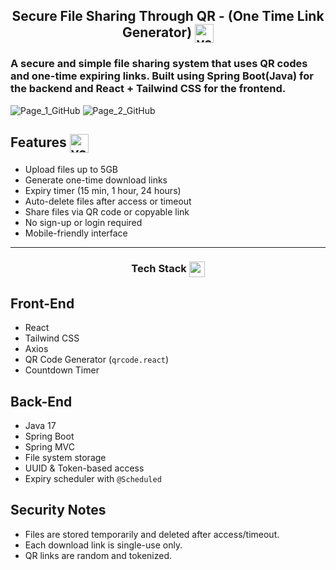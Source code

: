 <h2 align="center">Secure File Sharing Through QR - (One Time Link Generator) <img align="center" src="https://cdn-icons-png.flaticon.com/512/12393/12393250.png" alt="venkatreddy" height="30" width="30" /></h2>
<h3>A secure and simple file sharing system that uses QR codes and one-time expiring links. Built using Spring Boot(Java) for the backend and React + Tailwind CSS for the frontend.</h3>

![Page_1_GitHub](https://github.com/user-attachments/assets/e11c1064-852d-4c23-ac41-593c0282dcc7)
![Page_2_GitHub](https://github.com/user-attachments/assets/30930398-abef-4e36-ba14-36ae4c5d4f2f)

## Features <img align="center" src="https://cdn-icons-png.flaticon.com/512/8099/8099544.png" alt="venkatreddy" height="30" width="30" />

- Upload files up to 5GB
- Generate one-time download links
- Expiry timer (15 min, 1 hour, 24 hours)
- Auto-delete files after access or timeout
- Share files via QR code or copyable link
- No sign-up or login required
- Mobile-friendly interface

---
<h3 align="center">Tech Stack <img align="center" src="https://cdn-icons-png.flaticon.com/512/808/808598.png" alt="venkatreddy" height="25" width="25" /></h3>

## Front-End
- React
- Tailwind CSS
- Axios
- QR Code Generator (`qrcode.react`)
- Countdown Timer

## Back-End
- Java 17
- Spring Boot
- Spring MVC
- File system storage
- UUID & Token-based access
- Expiry scheduler with `@Scheduled`

## Security Notes
- Files are stored temporarily and deleted after access/timeout.
- Each download link is single-use only.
- QR links are random and tokenized.
